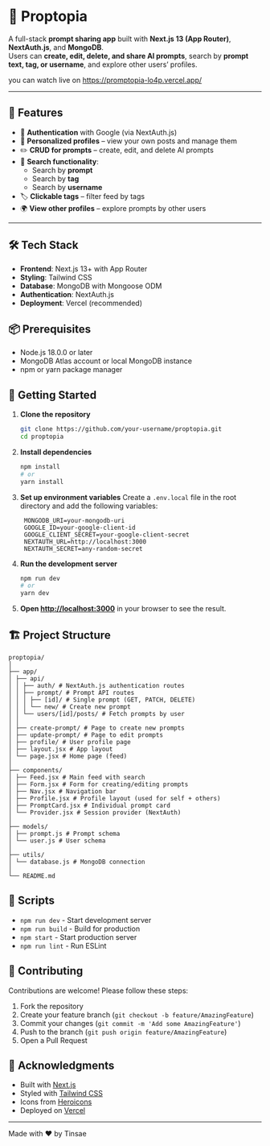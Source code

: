 # 📝 Proptopia

A full-stack **prompt sharing app** built with **Next.js 13 (App Router)**, **NextAuth.js**, and **MongoDB**.  
Users can **create, edit, delete, and share AI prompts**, search by **prompt text, tag, or username**, and explore other users’ profiles.

you can watch live on https://promptopia-lo4p.vercel.app/

---

## 🚀 Features

- 🔐 **Authentication** with Google (via NextAuth.js)  
- 👤 **Personalized profiles** – view your own posts and manage them  
- ✏️ **CRUD for prompts** – create, edit, and delete AI prompts  
- 🔎 **Search functionality**:
  - Search by **prompt**
  - Search by **tag**
  - Search by **username**
- 🏷️ **Clickable tags** – filter feed by tags  
- 🌍 **View other profiles** – explore prompts by other users  

---

## 🛠️ Tech Stack

- **Frontend**: Next.js 13+ with App Router
- **Styling**: Tailwind CSS
- **Database**: MongoDB with Mongoose ODM
- **Authentication**: NextAuth.js
- **Deployment**: Vercel (recommended)

## 📦 Prerequisites

- Node.js 18.0.0 or later
- MongoDB Atlas account or local MongoDB instance
- npm or yarn package manager

## 🚀 Getting Started

1. **Clone the repository**
   ```bash
   git clone https://github.com/your-username/proptopia.git
   cd proptopia
   ```

2. **Install dependencies**
   ```bash
   npm install
   # or
   yarn install
   ```

3. **Set up environment variables**
   Create a `.env.local` file in the root directory and add the following variables:
   ```
    MONGODB_URI=your-mongodb-uri
    GOOGLE_ID=your-google-client-id
    GOOGLE_CLIENT_SECRET=your-google-client-secret
    NEXTAUTH_URL=http://localhost:3000
    NEXTAUTH_SECRET=any-random-secret
   ```

4. **Run the development server**
   ```bash
   npm run dev
   # or
   yarn dev
   ```

5. **Open [http://localhost:3000](http://localhost:3000)** in your browser to see the result.

## 🏗️ Project Structure

```
proptopia/
│
├── app/
│ ├── api/
│ │ ├── auth/ # NextAuth.js authentication routes
│ │ ├── prompt/ # Prompt API routes
│ │ │ ├── [id]/ # Single prompt (GET, PATCH, DELETE)
│ │ │ └── new/ # Create new prompt
│ │ └── users/[id]/posts/ # Fetch prompts by user
│ │
│ ├── create-prompt/ # Page to create new prompts
│ ├── update-prompt/ # Page to edit prompts
│ ├── profile/ # User profile page
│ ├── layout.jsx # App layout
│ └── page.jsx # Home page (feed)
│
├── components/
│ ├── Feed.jsx # Main feed with search
│ ├── Form.jsx # Form for creating/editing prompts
│ ├── Nav.jsx # Navigation bar
│ ├── Profile.jsx # Profile layout (used for self + others)
│ ├── PromptCard.jsx # Individual prompt card
│ └── Provider.jsx # Session provider (NextAuth)
│
├── models/
│ ├── prompt.js # Prompt schema
│ └── user.js # User schema
│
├── utils/
│ └── database.js # MongoDB connection
│
└── README.md
```

## 📝 Scripts

- `npm run dev` - Start development server
- `npm run build` - Build for production
- `npm start` - Start production server
- `npm run lint` - Run ESLint

## 🤝 Contributing

Contributions are welcome! Please follow these steps:

1. Fork the repository
2. Create your feature branch (`git checkout -b feature/AmazingFeature`)
3. Commit your changes (`git commit -m 'Add some AmazingFeature'`)
4. Push to the branch (`git push origin feature/AmazingFeature`)
5. Open a Pull Request

## 🙏 Acknowledgments

- Built with [Next.js](https://nextjs.org/)
- Styled with [Tailwind CSS](https://tailwindcss.com/)
- Icons from [Heroicons](https://heroicons.com/)
- Deployed on [Vercel](https://vercel.com/)

---

Made with ❤️ by Tinsae
